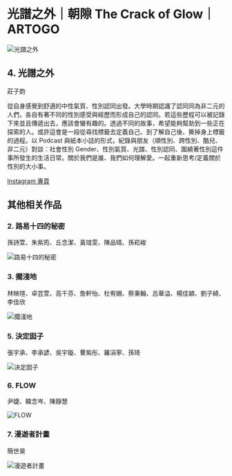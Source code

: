 # 光譜之外｜朝隙 The Crack of Glow｜ARTOGO

![光譜之外](https://media.artogo.tw/exhibition/de0272fc66c0/creation_photo_16db891e4226_photo_2d9420e79c6a_1000x1000.jpeg)

## 4. 光譜之外

莊子韵

從自身感覺到舒適的中性氣質、性別認同出發。大學時期認識了認同同為非二元的人們，各自有著不同的性別感受與經歷而形成自己的認同。若這些歷程可以被記錄下來並且傳遞出去，應該會蠻有趣的。透過不同的故事，希望能夠幫助到一些正在探索的人。或許這會是一段從尋找標籤去定義自己、到了解自己後、撕掉身上標籤的過程。以 Podcast 與紙本小誌的形式，紀錄與朋友（順性別、跨性別、酷兒、非二元）對談：社會性別 Gender、性別氣質、光譜、性別認同、圍繞著性別這件事所發生的生活日常。關於我們是誰、我們如何理解愛。一起重新思考/定義關於性別的大小事。

[Instagram 專頁](https://www.instagram.com/beyond.gender__/)

## 其他相关作品

### 2. 路易十四的秘密

孫詩萱、朱紫筠、丘念潔、黃竩雯、陳品晴、孫崧峻

![路易十四的秘密](https://media.artogo.tw/exhibition/de0272fc66c0/creation_thumbnail_photo_afb7db83f481_creation_thumb_afb7db83f481_9a3095760753_520x520.jpeg)

### 3. 擱淺地

林映瑄、卓芸萱、高千芬、詹軒怡、杜宥姍、蔡秉翰、呂華溢、楊佳穎、劉子綺、李佳欣

![擱淺地](https://media.artogo.tw/exhibition/de0272fc66c0/creation_thumbnail_photo_88d3b730e152_creation_thumb_88d3b730e152_dc19c0ae9d63_520x520.jpeg)

### 5. 決定囡子

張宇承、李承諺、吳宇璇、曹紫彤、羅涓寧、孫琦

![決定囡子](https://media.artogo.tw/exhibition/de0272fc66c0/creation_thumbnail_photo_a365262b7530_creation_thumb_a365262b7530_0d93f12462d4_520x520.jpeg)

### 6. FLOW

尹婕、韓念岑、陳靜慧

![FLOW](https://media.artogo.tw/exhibition/de0272fc66c0/creation_thumbnail_photo_4e1a7f57b8f6_creation_thumb_4e1a7f57b8f6_31352bc316aa_520x520.jpeg)

### 7. 漫遊者計畫

簡世昊

![漫遊者計畫](https://media.artogo.tw/exhibition/de0272fc66c0/creation_thumbnail_photo_6c2785ecf650_creation_thumb_6c2785ecf650_19bdb746e6a9_520x520.jpeg)